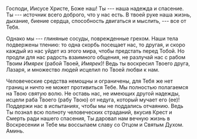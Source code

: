 Господи, Иисусе Христе, Боже наш!
Ты --- наша надежда и спасение. Ты --- источник всего доброго, что у нас есть. В твоей руке наша жизнь, дыхание, биение сердца, способность двигаться и мыслить, --- все от Тебя.

Однако мы --- глиняные сосуды, поврежденные грехом. Наши тела подвержены тлению: то одна скорбь посещает нас, то другая, и скоро каждый из нас уйдет из этого мира, чтобы предстать перед Тобой. Но продли для нас радость взаимного общения, не разлучай нас с рабом Твоим *Имярек* (рабой Твоей, *Имярек*)! Ведь ты воскресил Твоего друга, Лазаря, и множество людей исцелил по Твоей любви к нам.

Человеческие средства немощны и ограничены, для Тебя же нет границ и ничто не может противиться Тебе. Мы полностью полагаемся на Твою святую волю. Не оставь нас, не имеющих другой надежды, исцели раба Твоего (рабу Твою) от недуга, который мучает его (ее)! Поддержи нас в испытаниях, чтобы мы не поддались отчаянию. Ведь Ты познал всю полноту человеческих страданий, вкусив Крест и Смерть ради нашего спасения, Ты даровал нам вечную жизнь в Воскресении и Тебе мы воссылаем славу со Отцом и Святым Духом. Аминь. 
 



